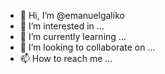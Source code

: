 - 👋 Hi, I’m @emanuelgaliko
- 👀 I’m interested in ...
- 🌱 I’m currently learning ...
- 💞️ I’m looking to collaborate on ...
- 📫 How to reach me ...

<!---
emanuelgaliko/emanuelgaliko is a ✨ special ✨ repository because its `README.
